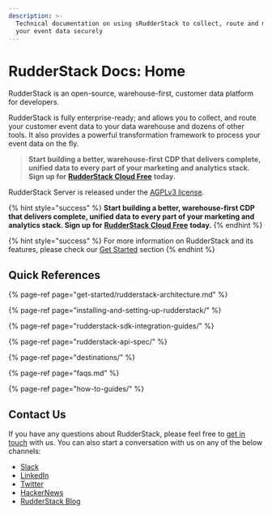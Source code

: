 ```yaml
---
description: >-
  Technical documentation on using sRudderStack to collect, route and manage
  your event data securely
---
```


# RudderStack Docs: Home

RudderStack is an open-source, warehouse-first, customer data platform for developers.

RudderStack is fully enterprise-ready; and allows you to collect, and route your customer event data to your data warehouse and dozens of other tools. It also provides a powerful transformation framework to process your event data on the fly.

> **Start building a better, warehouse-first CDP that delivers complete, unified data to every part of your marketing and analytics stack. Sign up for** [**RudderStack Cloud Free**](https://app.rudderlabs.com/signup?type=freetrial) **today.**

RudderStack Server is released under the [AGPLv3 license](https://www.gnu.org/licenses/agpl-3.0-standalone.html).

{% hint style="success" %}
**Start building a better, warehouse-first CDP that delivers complete, unified data to every part of your marketing and analytics stack. Sign up for** [**RudderStack Cloud Free**](https://app.rudderlabs.com/signup?type=freetrial) **today.**
{% endhint %}

{% hint style="success" %}
For more information on RudderStack and its features, please check our [Get Started](https://docs.rudderstack.com/get-started) section
{% endhint %}

## **Quick References** <a id="get-started"></a>

{% page-ref page="get-started/rudderstack-architecture.md" %}

{% page-ref page="installing-and-setting-up-rudderstack/" %}

{% page-ref page="rudderstack-sdk-integration-guides/" %}

{% page-ref page="rudderstack-api-spec/" %}

{% page-ref page="destinations/" %}

{% page-ref page="faqs.md" %}

{% page-ref page="how-to-guides/" %}

## Contact Us

If you have any questions about RudderStack, please feel free to [get in touch](mailto:contact@rudderstack.com) with us. You can also start a conversation with us on any of the below channels:

* [Slack](https://resources.rudderstack.com/join-rudderstack-slack)
* [LinkedIn](https://www.linkedin.com/company/rudderlabs/)
* [Twitter](https://twitter.com/rudderstack)
* [HackerNews](https://news.ycombinator.com/item?id=21081756)
* [RudderStack Blog](https://rudderstack.com/blog/)

